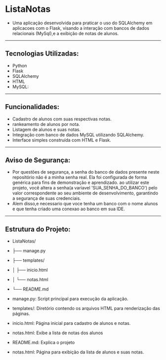 # ListaNotas

- Uma aplicação desenvolvida para praticar o uso do SQLAlchemy em aplicacoes com o Flask, visando a interação com bancos de dados relacionais (MySql),e a exibição de notas de alunos.
---

## Tecnologias Utilizadas:

- Python
- Flask
- SQLAlchemy
- HTML
- MySQL:
---
## Funcionalidades:

- Cadastro de alunos com suas respectivas notas.
- rankeamento de alunos por nota.
- Listagem de alunos e suas notas.
- Integração com banco de dados MySQL utilizando SQLAlchemy.
- Interface simples construída com HTML e Flask.
---
## Aviso de Segurança:

- Por questões de segurança, a senha do banco de dados presente neste repositório não é a minha senha real. Ela foi configurada de forma genérica para fins de demonstração e aprendizado.  ao utilizar este projeto, você altera a senha(a variavel 'SUA_SENHA_DO_BANCO') pelo valor correspondente ao seu ambiente de desenvolvimento, garantindo a segurança de suas credenciais.
- Alem disso,e necessario que voce tenha um banco com o nome alunos e que tenha criado uma conexao ao banco em sua IDE.
---
## Estrutura do Projeto:

- ListaNotas/
- ├── manage.py
- ├── templates/
- │   ├── inicio.html
- │   └── notas.html
- └── README.md


- manage.py: Script principal para execução da aplicação.

- templates/: Diretório contendo os arquivos HTML para renderização das páginas.

- inicio.html: Página inicial para cadastro de alunos e notas.

- notas.html: Exibe a lista de notas dos alunos

- README.md: Explica o projeto


- notas.html: Página para exibição da lista de alunos e suas notas.
